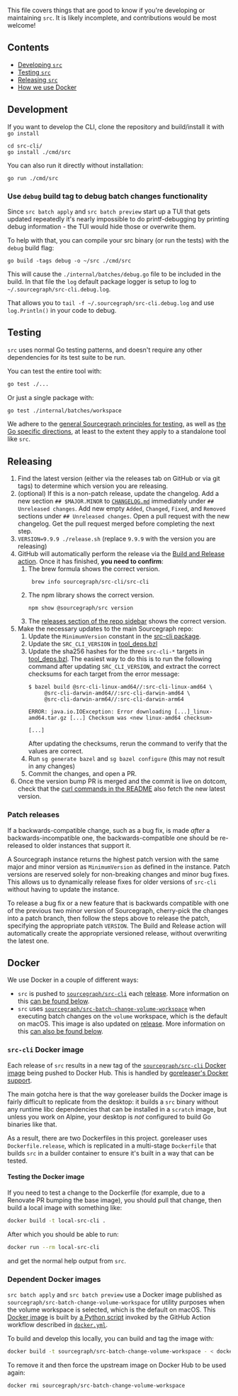 This file covers things that are good to know if you're developing or maintaining `src`. It is likely incomplete, and contributions would be most welcome!

## Contents

* [Developing `src`](#development)
* [Testing `src`](#testing)
* [Releasing `src`](#releasing)
* [How we use Docker](#docker)

## Development

If you want to develop the CLI, clone the repository and build/install it with `go install`

```
cd src-cli/
go install ./cmd/src
```

You can also run it directly without installation:

```
go run ./cmd/src
```

### Use `debug` build tag to debug batch changes functionality

Since `src batch apply` and `src batch preview` start up a TUI that gets updated repeatedly it's nearly impossible to do printf-debugging by printing debug information - the TUI would hide those or overwrite them.

To help with that, you can compile your src binary (or run the tests) with the `debug` build flag:

```
go build -tags debug -o ~/src ./cmd/src
```

This will cause the `./internal/batches/debug.go` file to be included in the build. In that file the `log` default package logger is setup to log to `~/.sourcegraph/src-cli.debug.log`.

That allows you to `tail -f ~/.sourcegraph/src-cli.debug.log` and use `log.Println()` in your code to debug.

## Testing

`src` uses normal Go testing patterns, and doesn't require any other dependencies for its test suite to be run.

You can test the entire tool with:

```sh
go test ./...
```

Or just a single package with:

```sh
go test ./internal/batches/workspace
```

We adhere to the [general Sourcegraph principles for testing](https://docs.sourcegraph.com/dev/background-information/testing_principles), as well as [the Go specific directions](https://docs.sourcegraph.com/dev/background-information/languages/testing_go_code), at least to the extent they apply to a standalone tool like `src`.

## Releasing

1.  Find the latest version (either via the releases tab on GitHub or via git tags) to determine which version you are releasing.
2.  (optional) If this is a non-patch release, update the changelog. Add a new section `## $MAJOR.MINOR` to [`CHANGELOG.md`](https://github.com/sourcegraph/src-cli/blob/main/CHANGELOG.md#unreleased) immediately under `## Unreleased changes`. Add new empty `Added`, `Changed`, `Fixed`, and `Removed` sections under `## Unreleased changes`. Open a pull request with the new changelog. Get the pull request merged before completing the next step.
3.  `VERSION=9.9.9 ./release.sh` (replace `9.9.9` with the version you are releasing)
4.  GitHub will automatically perform the release via the [Build and Release action](https://github.com/sourcegraph/src-cli/actions?query=workflow%3ABuild+and+Release). Once it has finished, **you need to confirm**:
    1. The brew formula shows the correct version.
       ```shell
        brew info sourcegraph/src-cli/src-cli
       ```
    2. The npm library shows the correct version.
        ```shell
        npm show @sourcegraph/src version
       ```
    3. The [releases section of the repo sidebar](https://github.com/sourcegraph/src-cli) shows the correct version.
5.  Make the necessary updates to the main Sourcegraph repo:
    1. Update the `MinimumVersion` constant in the [src-cli package](https://github.com/sourcegraph/sourcegraph/tree/main/internal/src-cli/consts.go).
    2. Update the `SRC_CLI_VERSION` in [tool_deps.bzl](https://sourcegraph.sourcegraph.com/github.com/sourcegraph/sourcegraph@f88ee515885e1761f002f8adcc73560bcb2573ee/-/blob/dev/tool_deps.bzl?L6) 
    3. Update the sha256 hashes for the three `src-cli-*` targets in [tool_deps.bzl](https://sourcegraph.sourcegraph.com/github.com/sourcegraph/sourcegraph@f88ee515885e1761f002f8adcc73560bcb2573ee/-/blob/dev/tool_deps.bzl?L113-133). The easiest way to do this is to run the following command after updating `SRC_CLI_VERSION`, and extract the correct checksums for each target from the error message:
        ```shell
        $ bazel build @src-cli-linux-amd64//:src-cli-linux-amd64 \
             @src-cli-darwin-amd64//:src-cli-darwin-amd64 \
             @src-cli-darwin-arm64//:src-cli-darwin-arm64
        
        ERROR: java.io.IOException: Error downloading [...]_linux-amd64.tar.gz [...] Checksum was <new linux-amd64 checksum>

        [...]
        ```
        After updating the checksums, rerun the command to verify that the values are correct.
    4. Run `sg generate bazel` and `sg bazel configure` (this may not result in any changes)
    4. Commit the changes, and open a PR.
 6. Once the version bump PR is merged and the commit is live on dotcom, check that the [curl commands in the README](README.md#installation) also fetch the new latest version.

### Patch releases

If a backwards-compatible change, such as a bug fix, is made _after_ a backwards-incompatible one, the backwards-compatible one should be re-released to older instances that support it.

A Sourcegraph instance returns the highest patch version with the same major and minor version as `MinimumVersion` as defined in the instance. Patch versions are reserved solely for non-breaking changes and minor bug fixes. This allows us to dynamically release fixes for older versions of `src-cli` without having to update the instance.

To release a bug fix or a new feature that is backwards compatible with one of the previous two minor version of Sourcegraph, cherry-pick the changes into a patch branch, then follow the steps above to release the patch, specifying the appropriate patch `VERSION`. The Build and Release action will automatically create the appropriate versioned release, without overwriting the latest one.

## Docker

We use Docker in a couple of different ways:

* `src` is pushed to [`sourcegraph/src-cli`](https://hub.docker.com/r/sourcegraph/src-cli) each [release](#releasing). More information on this [can be found below](#src-cli-docker-image).
* `src` uses [`sourcegraph/src-batch-change-volume-workspace`](https://hub.docker.com/r/sourcegraph/src-batch-change-volume-workspace) when executing batch changes on the `volume` workspace, which is the default on macOS. This image is also updated  on [release](#releasing). More information on this [can also be found below](#dependent-docker-images).

### `src-cli` Docker image

Each release of `src` results in a new tag of the [`sourcegraph/src-cli` Docker image](https://hub.docker.com/r/sourcegraph/src-cli) being pushed to Docker Hub. This is handled by [goreleaser's Docker support](https://goreleaser.com/customization/docker/).

The main gotcha here is that the way goreleaser builds the Docker image is fairly difficult to replicate from the desktop: it builds a `src` binary without any runtime libc dependencies that can be installed in a `scratch` image, but unless you work on Alpine, your desktop is _not_ configured to build Go binaries like that.

As a result, there are two Dockerfiles in this project. goreleaser uses `Dockerfile.release`, which is replicated in a multi-stage `Dockerfile` that builds `src` in a builder container to ensure it's built in a way that can be tested.

#### Testing the Docker image

If you need to test a change to the Dockerfile (for example, due to a Renovate PR bumping the base image), you should pull that change, then build a local image with something like:

```bash
docker build -t local-src-cli .
```

After which you should be able to run:

```bash
docker run --rm local-src-cli
```

and get the normal help output from `src`.

### Dependent Docker images

`src batch apply` and `src batch preview` use a Docker image published as `sourcegraph/src-batch-change-volume-workspace` for utility purposes when the volume workspace is selected, which is the default on macOS. This [Docker image](./docker/batch-change-volume-workspace/Dockerfile) is built by [a Python script](./docker/batch-change-volume-workspace/push.py) invoked by the GitHub Action workflow described in [`docker.yml`](.github/workflows/docker.yml).

To build and develop this locally, you can build and tag the image with:

```sh
docker build -t sourcegraph/src-batch-change-volume-workspace - < docker/batch-change-volume-workspace/Dockerfile
```

To remove it and then force the upstream image on Docker Hub to be used again:

```sh
docker rmi sourcegraph/src-batch-change-volume-workspace
```
